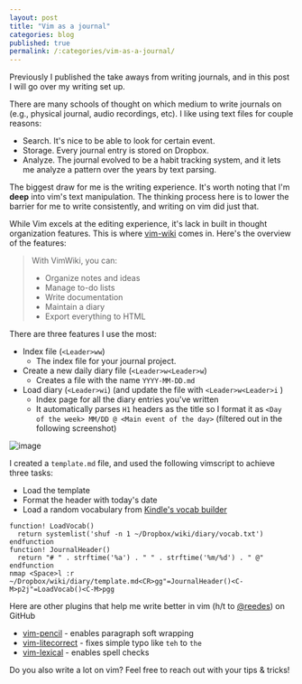 ```yaml
---
layout: post
title: "Vim as a journal"
categories: blog
published: true
permalink: /:categories/vim-as-a-journal/
---
```


Previously I published the take aways from writing journals, and in this post I will go over my writing set up.

There are many schools of thought on which medium to write journals on (e.g., physical journal, audio recordings, etc). I like using text files for couple reasons:
- Search. It's nice to be able to look for certain event.
- Storage. Every journal entry is stored on Dropbox.
- Analyze. The journal evolved to be a habit tracking system, and it lets me analyze a pattern over the years by text parsing.

The biggest draw for me is the writing experience. It's worth noting that I'm **deep** into vim's text manipulation. The thinking process here is to lower the barrier for me to write consistently, and writing on vim did just that.

While Vim excels at the editing experience, it's lack in built in thought organization features. This is where [vim-wiki](https://github.com/vimwiki/vimwiki) comes in. Here's the overview of the features:

> With VimWiki, you can:
> - Organize notes and ideas
> - Manage to-do lists
> - Write documentation
> - Maintain a diary
> - Export everything to HTML

There are three features I use the most:
- Index file (`<Leader>ww`)
  - The index file for your journal project.
- Create a new daily diary file (`<Leader>w<Leader>w`)
  - Creates a file with the name `YYYY-MM-DD.md`
- Load diary (`<Leader>wi`) (and update the file with `<Leader>w<Leader>i` )
  - Index page for all the diary entries you've written
  - It automatically parses `H1` headers as the title so I format it as `<Day of the week> MM/DD @ <Main event of the day>` (filtered out in the following screenshot)

![image](https://user-images.githubusercontent.com/9669739/88445083-57069a00-cdd5-11ea-8751-f5dbcf50e80b.png)

I created a `template.md` file, and used the following vimscript to achieve three tasks:
- Load the template
- Format the header with today's date
- Load a random vocabulary from [Kindle's vocab builder](https://yatsushi.com/blog/kindle-vocab-builder/)

```vimscript
function! LoadVocab()
  return systemlist('shuf -n 1 ~/Dropbox/wiki/diary/vocab.txt')
endfunction
function! JournalHeader()
  return "# " . strftime('%a') . " " . strftime('%m/%d') . " @"
endfunction
nmap <Space>l :r ~/Dropbox/wiki/diary/template.md<CR>gg"=JournalHeader()<C-M>p2j"=LoadVocab()<C-M>pgg
```


Here are other plugins that help me write better in vim (h/t to [@reedes](https://github.com/reedes)) on GitHub
- [vim-pencil](https://github.com/reedes/vim-pencil) - enables paragraph soft wrapping
- [vim-litecorrect](https://github.com/reedes/vim-litecorrect) - fixes simple typo like `teh` to `the`
- [vim-lexical](https://github.com/reedes/vim-lexical) - enables spell checks

Do you also write a lot on vim? Feel free to reach out with your tips & tricks!
